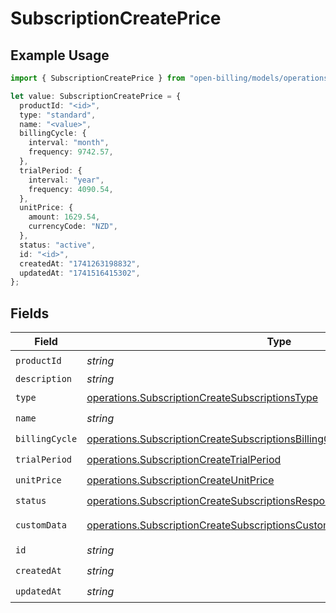 # SubscriptionCreatePrice

## Example Usage

```typescript
import { SubscriptionCreatePrice } from "open-billing/models/operations";

let value: SubscriptionCreatePrice = {
  productId: "<id>",
  type: "standard",
  name: "<value>",
  billingCycle: {
    interval: "month",
    frequency: 9742.57,
  },
  trialPeriod: {
    interval: "year",
    frequency: 4090.54,
  },
  unitPrice: {
    amount: 1629.54,
    currencyCode: "NZD",
  },
  status: "active",
  id: "<id>",
  createdAt: "1741263198832",
  updatedAt: "1741516415302",
};
```

## Fields

| Field                                                                                                                                                                    | Type                                                                                                                                                                     | Required                                                                                                                                                                 | Description                                                                                                                                                              |
| ------------------------------------------------------------------------------------------------------------------------------------------------------------------------ | ------------------------------------------------------------------------------------------------------------------------------------------------------------------------ | ------------------------------------------------------------------------------------------------------------------------------------------------------------------------ | ------------------------------------------------------------------------------------------------------------------------------------------------------------------------ |
| `productId`                                                                                                                                                              | *string*                                                                                                                                                                 | :heavy_check_mark:                                                                                                                                                       | N/A                                                                                                                                                                      |
| `description`                                                                                                                                                            | *string*                                                                                                                                                                 | :heavy_minus_sign:                                                                                                                                                       | N/A                                                                                                                                                                      |
| `type`                                                                                                                                                                   | [operations.SubscriptionCreateSubscriptionsType](../../models/operations/subscriptioncreatesubscriptionstype.md)                                                         | :heavy_check_mark:                                                                                                                                                       | N/A                                                                                                                                                                      |
| `name`                                                                                                                                                                   | *string*                                                                                                                                                                 | :heavy_check_mark:                                                                                                                                                       | N/A                                                                                                                                                                      |
| `billingCycle`                                                                                                                                                           | [operations.SubscriptionCreateSubscriptionsBillingCycle](../../models/operations/subscriptioncreatesubscriptionsbillingcycle.md)                                         | :heavy_check_mark:                                                                                                                                                       | N/A                                                                                                                                                                      |
| `trialPeriod`                                                                                                                                                            | [operations.SubscriptionCreateTrialPeriod](../../models/operations/subscriptioncreatetrialperiod.md)                                                                     | :heavy_check_mark:                                                                                                                                                       | N/A                                                                                                                                                                      |
| `unitPrice`                                                                                                                                                              | [operations.SubscriptionCreateUnitPrice](../../models/operations/subscriptioncreateunitprice.md)                                                                         | :heavy_check_mark:                                                                                                                                                       | N/A                                                                                                                                                                      |
| `status`                                                                                                                                                                 | [operations.SubscriptionCreateSubscriptionsResponse200ApplicationJSONStatus](../../models/operations/subscriptioncreatesubscriptionsresponse200applicationjsonstatus.md) | :heavy_check_mark:                                                                                                                                                       | N/A                                                                                                                                                                      |
| `customData`                                                                                                                                                             | [operations.SubscriptionCreateSubscriptionsCustomData](../../models/operations/subscriptioncreatesubscriptionscustomdata.md)                                             | :heavy_minus_sign:                                                                                                                                                       | Any valid JSON value                                                                                                                                                     |
| `id`                                                                                                                                                                     | *string*                                                                                                                                                                 | :heavy_check_mark:                                                                                                                                                       | N/A                                                                                                                                                                      |
| `createdAt`                                                                                                                                                              | *string*                                                                                                                                                                 | :heavy_check_mark:                                                                                                                                                       | N/A                                                                                                                                                                      |
| `updatedAt`                                                                                                                                                              | *string*                                                                                                                                                                 | :heavy_check_mark:                                                                                                                                                       | N/A                                                                                                                                                                      |